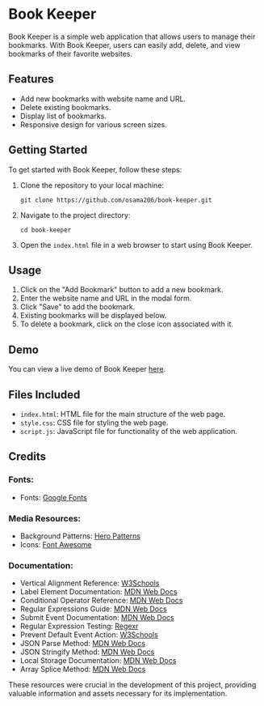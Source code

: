 # Book Keeper

Book Keeper is a simple web application that allows users to manage their bookmarks. With Book Keeper, users can easily add, delete, and view bookmarks of their favorite websites.

## Features

- Add new bookmarks with website name and URL.
- Delete existing bookmarks.
- Display list of bookmarks.
- Responsive design for various screen sizes.

## Getting Started

To get started with Book Keeper, follow these steps:

1. Clone the repository to your local machine:
    ```
    git clone https://github.com/osama206/book-keeper.git
    ```

2. Navigate to the project directory:
    ```
    cd book-keeper
    ```

3. Open the `index.html` file in a web browser to start using Book Keeper.

## Usage

1. Click on the "Add Bookmark" button to add a new bookmark.
2. Enter the website name and URL in the modal form.
3. Click "Save" to add the bookmark.
4. Existing bookmarks will be displayed below.
5. To delete a bookmark, click on the close icon associated with it.

## Demo

You can view a live demo of Book Keeper [here](https://osama206.github.io/book-keeper).

## Files Included

- `index.html`: HTML file for the main structure of the web page.
- `style.css`: CSS file for styling the web page.
- `script.js`: JavaScript file for functionality of the web application.

## Credits

### Fonts:

- Fonts: [Google Fonts](https://fonts.google.com)

### Media Resources:

- Background Patterns: [Hero Patterns](https://www.heropatterns.com/)
- Icons: [Font Awesome](https://fontawesome.com/icons?d=gallery&q=close&m=free)

### Documentation:

- Vertical Alignment Reference: [W3Schools](https://www.w3schools.com/cssref/pr_pos_vertical-align.asp)
- Label Element Documentation: [MDN Web Docs](https://developer.mozilla.org/en-US/docs/Web/HTML/Element/label)
- Conditional Operator Reference: [MDN Web Docs](https://developer.mozilla.org/en-US/docs/Web/JavaScript/Reference/Operators/Conditional_Operator)
- Regular Expressions Guide: [MDN Web Docs](https://developer.mozilla.org/en-US/docs/Web/JavaScript/Guide/Regular_Expressions)
- Submit Event Documentation: [MDN Web Docs](https://developer.mozilla.org/en-US/docs/Web/API/HTMLFormElement/submit_event)
- Regular Expression Testing: [Regexr](https://regexr.com/)
- Prevent Default Event Action: [W3Schools](https://www.w3schools.com/jsref/event_preventdefault.asp)
- JSON Parse Method: [MDN Web Docs](https://developer.mozilla.org/en-US/docs/Web/JavaScript/Reference/Global_Objects/JSON/parse)
- JSON Stringify Method: [MDN Web Docs](https://developer.mozilla.org/en-US/docs/Web/JavaScript/Reference/Global_Objects/JSON/stringify)
- Local Storage Documentation: [MDN Web Docs](https://developer.mozilla.org/en-US/docs/Web/API/Window/localStorage)
- Array Splice Method: [MDN Web Docs](https://developer.mozilla.org/en-US/docs/Web/JavaScript/Reference/Global_Objects/Array/splice)

These resources were crucial in the development of this project, providing valuable information and assets necessary for its implementation.

